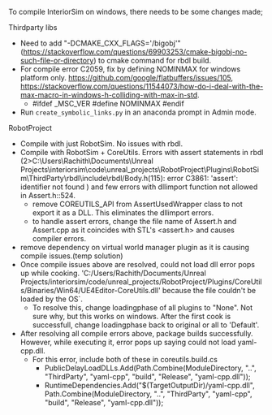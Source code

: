 To compile InteriorSim on windows, there needs to be some changes made;

Thirdparty libs 
- Need to add  "-DCMAKE_CXX_FLAGS='/bigobj'" (https://stackoverflow.com/questions/69903253/cmake-bigobj-no-such-file-or-directory) to cmake command for rbdl build.
- For compile error C2059, fix by defining NOMINMAX for windows platform only. https://github.com/google/flatbuffers/issues/105, https://stackoverflow.com/questions/11544073/how-do-i-deal-with-the-max-macro-in-windows-h-colliding-with-max-in-std.
  - #ifdef _MSC_VER
        #define NOMINMAX
    #endif
- Run `create_symbolic_links.py` in an anaconda prompt in Admin mode.


RobotProject
- Compile with just RobotSim. No issues with rbdl.
- Compile with  RobotSim + CoreUtils. Errors with assert statements in rbdl (2>C:\Users\Rachith\Documents\Unreal Projects\interiorsim\code\unreal_projects\RobotProject\Plugins\RobotSim\ThirdParty\rbdl\include\rbdl/Body.h(115): error C3861: 'assert': identifier not found
) and few errors with dllimport function not allowed in Assert.h::524.
	- remove COREUTILS_API from AssertUsedWrapper class to not export it as a DLL. This eliminates the dllimport errors.
	- to handle assert errors, change the file name of Assert.h and Assert.cpp as it coincides with STL's <assert.h> and causes compiler errors.
- remove dependency on virtual world manager plugin as it is causing compile issues.(temp solution)
- Once compile issues above are resolved, could not load dll error pops up while cooking. 'C:/Users/Rachith/Documents/Unreal Projects/interiorsim/code/unreal_projects/RobotProject/Plugins/CoreUtils/Binaries/Win64/UE4Editor-CoreUtils.dll' because the file couldn't be loaded by the OS`.
  - To resolve this, change loadingphase of all plugins to "None". Not sure why, but this works on windows. After the first cook is successfull, change loadingphase back to original or all to 'Default'.
- After resolving all compile errors above, package builds successfully. However, while executing it, error pops up saying could not load yaml-cpp.dll.
  - For this error, include both of these in coreutils.build.cs
      - PublicDelayLoadDLLs.Add(Path.Combine(ModuleDirectory, "..", "ThirdParty", "yaml-cpp", "build", "Release", "yaml-cpp.dll"));
      - RuntimeDependencies.Add("$(TargetOutputDir)/yaml-cpp.dll", Path.Combine(ModuleDirectory, "..", "ThirdParty", "yaml-cpp", "build", "Release", "yaml-cpp.dll"));